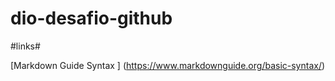 # dio-desafio-github

#links#

[Markdown Guide Syntax ] (https://www.markdownguide.org/basic-syntax/)
